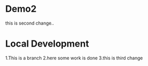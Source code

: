 # Demo2

this is second change..

# Local Development

1.This is a branch
2.here some work is done
3.this is third change
